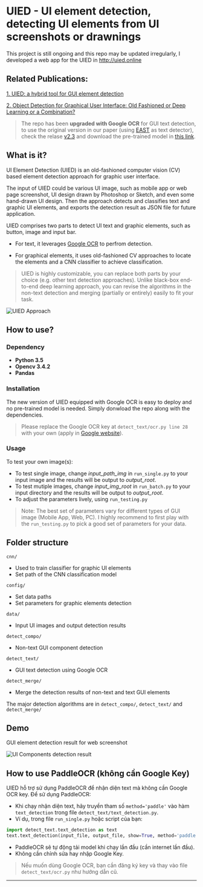 # UIED - UI element detection, detecting UI elements from UI screenshots or drawnings

This project is still ongoing and this repo may be updated irregularly, I developed a web app for the UIED in http://uied.online

## Related Publications:

[1. UIED: a hybrid tool for GUI element detection](https://dl.acm.org/doi/10.1145/3368089.3417940)

[2. Object Detection for Graphical User Interface: Old Fashioned or Deep Learning or a Combination?](https://arxiv.org/abs/2008.05132)

> The repo has been **upgraded with Google OCR** for GUI text detection, to use the original version in our paper (using [EAST](https://github.com/argman/EAST) as text detector), check the relase [v2.3](https://github.com/MulongXie/UIED/releases/tag/v2.3) and download the pre-trained model in [this link](https://drive.google.com/drive/folders/1MK0Om7Lx0wRXGDfNcyj21B0FL1T461v5?usp=sharing).

## What is it?

UI Element Detection (UIED) is an old-fashioned computer vision (CV) based element detection approach for graphic user interface.

The input of UIED could be various UI image, such as mobile app or web page screenshot, UI design drawn by Photoshop or Sketch, and even some hand-drawn UI design. Then the approach detects and classifies text and graphic UI elements, and exports the detection result as JSON file for future application.

UIED comprises two parts to detect UI text and graphic elements, such as button, image and input bar.

-   For text, it leverages [Google OCR](https://cloud.google.com/vision/docs/ocr) to perfrom detection.

-   For graphical elements, it uses old-fashioned CV approaches to locate the elements and a CNN classifier to achieve classification.

> UIED is highly customizable, you can replace both parts by your choice (e.g. other text detection approaches). Unlike black-box end-to-end deep learning approach, you can revise the algorithms in the non-text detection and merging (partially or entirely) easily to fit your task.

![UIED Approach](https://github.com/MulongXie/UIED/blob/master/data/demo/approach.png)

## How to use?

### Dependency

-   **Python 3.5**
-   **Opencv 3.4.2**
-   **Pandas**
<!-- * **Tensorflow 1.10.0**
-   **Keras 2.2.4**
-   **Sklearn 0.22.2** -->

### Installation

<!-- Install the mentioned dependencies, and download two pre-trained models from [this link](https://drive.google.com/drive/folders/1MK0Om7Lx0wRXGDfNcyj21B0FL1T461v5?usp=sharing) for EAST text detection and GUI element classification. -->

<!-- Change ``CNN_PATH`` and ``EAST_PATH`` in *config/CONFIG.py* to your locations. -->

The new version of UIED equipped with Google OCR is easy to deploy and no pre-trained model is needed. Simply donwload the repo along with the dependencies.

> Please replace the Google OCR key at `detect_text/ocr.py line 28` with your own (apply in [Google website](https://cloud.google.com/vision)).

### Usage

To test your own image(s):

-   To test single image, change _input_path_img_ in `run_single.py` to your input image and the results will be output to _output_root_.
-   To test mutiple images, change _input_img_root_ in `run_batch.py` to your input directory and the results will be output to _output_root_.
-   To adjust the parameters lively, using `run_testing.py`

> Note: The best set of parameters vary for different types of GUI image (Mobile App, Web, PC). I highly recommend to first play with the `run_testing.py` to pick a good set of parameters for your data.

## Folder structure

`cnn/`

-   Used to train classifier for graphic UI elements
-   Set path of the CNN classification model

`config/`

-   Set data paths
-   Set parameters for graphic elements detection

`data/`

-   Input UI images and output detection results

`detect_compo/`

-   Non-text GUI component detection

`detect_text/`

-   GUI text detection using Google OCR

`detect_merge/`

-   Merge the detection results of non-text and text GUI elements

The major detection algorithms are in `detect_compo/`, `detect_text/` and `detect_merge/`

## Demo

GUI element detection result for web screenshot

![UI Components detection result](https://github.com/MulongXie/UIED/blob/master/data/demo/demo.png)

## How to use PaddleOCR (không cần Google Key)

UIED hỗ trợ sử dụng PaddleOCR để nhận diện text mà không cần Google OCR key. Để sử dụng PaddleOCR:

-   Khi chạy nhận diện text, hãy truyền tham số `method='paddle'` vào hàm `text_detection` trong file `detect_text/text_detection.py`.
-   Ví dụ, trong file `run_single.py` hoặc script của bạn:

```python
import detect_text.text_detection as text
text.text_detection(input_file, output_file, show=True, method='paddle')
```

-   PaddleOCR sẽ tự động tải model khi chạy lần đầu (cần internet lần đầu).
-   Không cần chỉnh sửa hay nhập Google Key.

> Nếu muốn dùng Google OCR, bạn cần đăng ký key và thay vào file `detect_text/ocr.py` như hướng dẫn cũ.

---
